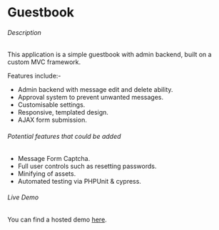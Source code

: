 # Guestbook

###### Description

This application is a simple guestbook with admin backend, built on a custom MVC framework.

Features include:-
* Admin backend with message edit and delete ability.
* Approval system to prevent unwanted messages.
* Customisable settings.
* Responsive, templated design.
* AJAX form submission.

###### Potential features that could be added
* Message Form Captcha.
* Full user controls such as resetting passwords.
* Minifying of assets.
* Automated testing via PHPUnit & cypress.

###### Live Demo
You can find a hosted demo [here](https://www.adamjsmith.info/guestbook).